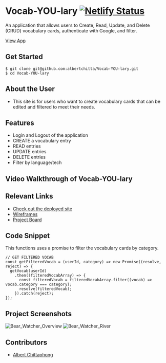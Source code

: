 # Vocab-YOU-lary  [![Netlify Status](https://api.netlify.com/api/v1/badges/6abe16dc-e322-4e5c-9608-e0b1f9df9495/deploy-status)](https://app.netlify.com/sites/awc-vocab-you-lary/deploys)
<!-- update the netlify badge above with your own badge that you can find at netlify under settings/general#status-badges -->

An application that allows users to Create, Read, Update, and Delete (CRUD) vocabulary cards, authenticate with Google, and filter.

[View App](https://awc-vocab-you-lary.netlify.app)

## Get Started <!-- OPTIONAL, but doesn't hurt -->
```
$ git clone git@github.com:albertchitta/Vocab-YOU-lary.git
$ cd Vocab-YOU-lary
```
## About the User <!-- This is a scaled down user persona -->
- This site is for users who want to create vocabulary cards that can be edited and filtered to meet their needs.

## Features <!-- List your app features using bullets! Do NOT use a paragraph. No one will read that! -->
- Login and Logout of the application
- CREATE a vocabulary entry
- READ entries
- UPDATE entries
- DELETE entries
- Filter by language/tech

## Video Walkthrough of Vocab-YOU-lary <!-- A loom link is sufficient -->


## Relevant Links <!-- Link to all the things that are required outside of the ones that have their own section -->
- [Check out the deployed site](https://awc-vocab-you-lary.netlify.app)
- [Wireframes](https://docs.google.com/presentation/d/1n0copTpsUgVgfl76Ksdov2ZPOiLvGTFxmLuiEpDAE5E/edit#slide=id.p)
- [Project Board](https://github.com/albertchitta/Vocab-YOU-lary/projects/1)

## Code Snippet <!-- OPTIONAL, but doesn't hurt -->
This functions uses a promise to filter the vocabulary cards by category.
```
// GET FILTERED VOCAB
const getFilteredVocab = (userId, category) => new Promise((resolve, reject) => {
  getVocab(userId)
    .then((filteredVocabArray) => {
      const filteredVocab = filteredVocabArray.filter((vocab) => vocab.category === category);
      resolve(filteredVocab);
    }).catch(reject);
});
```

## Project Screenshots <!-- These can be inside of your project. Look at the repos from class and see how the images are included in the readme -->
![Bear_Watcher_Overview](https://user-images.githubusercontent.com/83558122/132269631-32e3bf2f-ca14-4c15-b97b-efc7c2b86306.PNG)
![Bear_Watcher_River](https://user-images.githubusercontent.com/83558122/132269658-d1a57fad-ea85-4f96-a429-2d6676e50447.PNG)

## Contributors
- [Albert Chittaphong](https://github.com/albertchitta)
